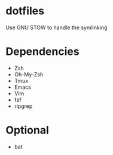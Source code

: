# dotfiles
Use GNU STOW to handle the symlinking

# Dependencies
- Zsh
- Oh-My-Zsh
- Tmux
- Emacs
- Vim
- fzf
- ripgrep

# Optional
- bat

